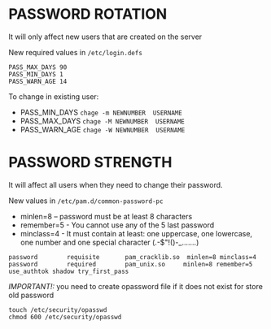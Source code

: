 
# PASSWORD ROTATION

It will only affect new users that are created on the server

New required values in ````/etc/login.defs````
````
PASS_MAX_DAYS 90  
PASS_MIN_DAYS 1    
PASS_WARN_AGE 14
````

To change in existing user:

* PASS_MIN_DAYS ````chage -m NEWNUMBER  USERNAME ````
* PASS_MAX_DAYS ````chage -M NEWNUMBER  USERNAME ````
* PASS_WARN_AGE ````chage -W NEWNUMBER  USERNAME ````


# PASSWORD STRENGTH

It will affect all users when they need to change their password.

New values in ````/etc/pam.d/common-password-pc````
* minlen=8 – password must be at least 8 characters
* remember=5 - You cannot use any of the 5 last password
* minclass=4 - It must contain at least: one uppercase, one lowercase, one number and one special character (.-$"!()-_.......)

````
password        requisite       pam_cracklib.so  minlen=8 minclass=4
password        required        pam_unix.so     minlen=8 remember=5 use_authtok shadow try_first_pass
````
*IMPORTANT!:* you need to create opassword file if it does not exist for store old password
````
touch /etc/security/opasswd 
chmod 600 /etc/security/opasswd
````
